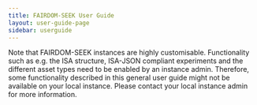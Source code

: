 ```yaml
---
title: FAIRDOM-SEEK User Guide
layout: user-guide-page
sidebar: userguide
---
```



<div class="alert alert-info">
Note that FAIRDOM-SEEK instances are highly customisable. Functionality such as e.g. the ISA structure, ISA-JSON compliant 
experiments and the different asset types need to be enabled by an instance admin. 
Therefore, some functionality described in this general user guide might not be available on your local instance. 
Please contact your local instance admin for more information.
</div>

<!-- THE FOLLOWING IS REPLACED BY THE SIDEBAR:

## Profile
- [Registering in SEEK](registering.html)
- [Logging into SEEK](login.html)
  - [Logging into SEEK via LS Login](aai.html)
- [Managing your account](managing-account.html)
  - [Managing your identities/alternative login methods](managing-identities.html)
- [Editing your profile](editing-profile.html)
- Favourites: drag and drop your favourite searches.

## Yellow pages
(aliases: Directory)
- [Browsing content](browsing.html)
- [Creating and managing your own Programmes](programme-creation-and-management.html)
- [Creating a Project](create-a-project.html)
- [Joining a Project](join-a-project.html)
- [Project Dashboard](project-dashboard.html)
- [Viewing Project in Experiment View](viewing-project-in-single-page.html)
- [Specialist user roles and their capabilities](roles.html)

Specialist user roles
  - [Programme administrator](roles.html#programme-administrator)
  - [Project administrator](roles.html#project-administrator)
  - [Asset housekeeper](roles.html#asset-housekeeper)
  - [Asset gatekeeper](roles.html#asset-gatekeeper)

Capabilities
  - [Assign people to Project roles](administer-project-members.html#assign-people-to-project-roles)
  - [Flag when a person becomes inactive in a Project](administer-project-members.html#flag-when-a-person-becomes-inactive-in-a-project)
  - [Create Organisms](adding-admin-items.html#creating-organisms)
  - [Create Profiles](adding-admin-items.html#creating-profiles)
  - [Create Institutions](adding-admin-items.html#creating-institutions)
  - [Add and remove people from a Project](administer-project-members.html#add-and-remove-people-from-a-project)

## Experiments
- [Generating the ISA structure](generating-the-isa-structure.html)
  - [Creating an Investigation](generating-the-isa-structure.html#creating-an-investigation)
  - [Creating a Study](generating-the-isa-structure.html#creating-a-study)
  - [Creating an Experimental assay](generating-the-isa-structure.html#creating-an-experimental-assay)
  - [Creating a Modelling analysis](generating-the-isa-structure.html#creating-a-modelling-analysis)
- [ISA Overview Graph](isa-overview.html)

- [ISA-JSON compliant experiment](isa-json-compliant-experiment.html)
  - [Designing an ISA-JSON compliant experiment](designing-experiments-isajson-compliant.html)
    - [Creating an ISA Investigation](designing-experiments-isajson-compliant.html#1-creating-an-isa-investigation)
    - [Creating an ISA Study](designing-experiments-isajson-compliant.html#2-creating-an-isa-study)
    - [Creating an ISA Assay](designing-experiments-isajson-compliant.html#5-creating-an-assay-stream)
  - [Export experiments as ISA-JSON](exporting-experiments-as-isajson.html)
  - [Experiment Sample Templates](isa-json-compliant-experiment.html#experiment-sample-templates)

- [Making an Investigation, Study or Assay citable](investigation-snapshots.html)
  - [Making public](investigation-snapshots.html#making-public)
  - [Snapshotting](investigation-snapshots.html#snapshotting)
  - [Creating a Research Object](investigation-snapshots.html#creating-a-research-object)
  - [Assigning a DOI](investigation-snapshots.html#assigning-a-doi)  
      
## Assets      
- [Adding assets (data, models, SOPs, publications) to SEEK](adding-assets.html)
- [Data Files](general-attributes.html#data-files)
  - [Data file wizard](data-file-upload-wizard.html)
- Model
  - [Simulate a model on JWS Online](simulate-on-jws-online.html)
- [SOPs](general-attributes.html#sops)
- [Publications](general-attributes.html#publications)
- [Collections](collections.html)
- Document
- Workflow
- File template
- [Creating new asset versions](uploading-new-versions.html)
  - [Comparing two versions of a Model](model-comparison.html)

## Samples
- [Samples](samples.html) 
  - [Create a Sample Type](create-sample-type.html)
  - [Create a Sample](create-sample.html)
  - [Legacy Biosamples](legacy-biosamples.html)

- [Samples in ISA-JSON compliant experiments](isa-json-compliant-experiment.html#samples-in-isa-json-compliant-experiment)
  - [Creating Samples in ISA-JSON compliant Experiments](create-sample-isajson-compliant.html#creating-samples-isajson-compliant-experiments)
  - [Viewing samples in ISA-JSON compliant Experiments](create-sample-isajson-compliant.html#viewing-samples-isajson-compliant-experiments)


- [Browsing samples](browsing.html#browsing-samples)
  - [Browse samples by Sample Type](browsing.html#browse-samples-by-sample-type)
  - [Browse samples by Experiment Sample Template](browsing.html#browse-samples-by-experiment-sample-template)


## General attributes and links
[General attributes and links](general-attributes.html)
- [Title](general-attributes.html#title)
- [Description](general-attributes.html#description)
- [Projects](general-attributes.html#projects)
- [Investigation details](general-attributes.html#investigation-details)
- [Study](general-attributes.html#study)
- [Biological Problem Addressed](general-attributes.html#biological-problem-addressed)
- [Assay Type](general-attributes.html#assay-type)
- [Experimental assays and Modelling analysis](general-attributes.html#experimental-assays-and-modelling-analysis)
- [Technology Type](general-attributes.html#technology-type)
- [Organisms](general-attributes.html#organisms)
- [Experimentalists](general-attributes.html#experimentalists)
- [Attributions](general-attributes.html#attributions)
- [Creators](general-attributes.html#creators)
- [Tags](general-attributes.html#tags)
- Discussion channel
- [Licenses](licenses.html)
- [Sharing](general-attributes.html#sharing)
  - [Bulk changing of sharing permissions](bulk-change-sharing-permission.html)

## Activities
- Presentation
- [Events](general-attributes.html#events)

## Integrations
- [Using SEEK with openBIS](openbis.html)
- [Using Copasi in SEEK](copasi-button.html)
- [Experiment view](viewing-project-in-single-page.html) (or Single page)
- [Compliance with ISA-JSON schemas](isa-json-compliant-experiment.html)

## User guide for API
- [API Introduction](api.html)

## Contribute
- [Reporting a bug or feature request](/tech/reporting-bugs-and-features.html)
- [Contributing to these SEEK Documents](/contributing.html)


-->


